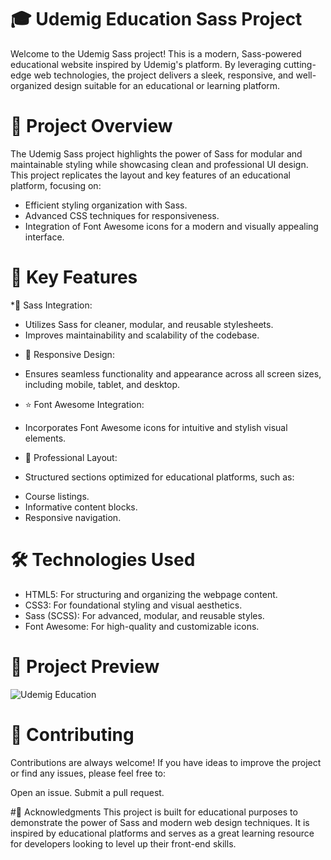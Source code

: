 # 🎓 Udemig Education Sass Project

Welcome to the Udemig Sass project! This is a modern, Sass-powered educational website inspired by Udemig's platform. 
By leveraging cutting-edge web technologies, the project delivers a sleek, responsive, and well-organized design suitable for an educational or learning platform.

# 🚀 Project Overview
The Udemig Sass project highlights the power of Sass for modular and maintainable styling while showcasing clean and professional UI design. 
This project replicates the layout and key features of an educational platform, focusing on:

- Efficient styling organization with Sass.
- Advanced CSS techniques for responsiveness.
- Integration of Font Awesome icons for a modern and visually appealing interface.

#  🌟 Key Features

*🎨 Sass Integration:

- Utilizes Sass for cleaner, modular, and reusable stylesheets.
- Improves maintainability and scalability of the codebase.

* 📱 Responsive Design:

- Ensures seamless functionality and appearance across all screen sizes, including mobile, tablet, and desktop.

* ⭐ Font Awesome Integration:

- Incorporates Font Awesome icons for intuitive and stylish visual elements.

* 🧩 Professional Layout:

* Structured sections optimized for educational platforms, such as:
- Course listings.
- Informative content blocks.
- Responsive navigation.

# 🛠️ Technologies Used

- HTML5: For structuring and organizing the webpage content.
- CSS3: For foundational styling and visual aesthetics.
- Sass (SCSS): For advanced, modular, and reusable styles.
- Font Awesome: For high-quality and customizable icons.

# 📸 Project Preview
![Udemig Education](https://github.com/user-attachments/assets/cb3f37d5-7206-4860-9d07-fa1936eeb35d)


# 🤝 Contributing
Contributions are always welcome! If you have ideas to improve the project or find any issues, please feel free to:

Open an issue.
Submit a pull request.

#🌟 Acknowledgments
This project is built for educational purposes to demonstrate the power of Sass and modern web design techniques. 
It is inspired by educational platforms and serves as a great learning resource for developers looking to level up their front-end skills.





